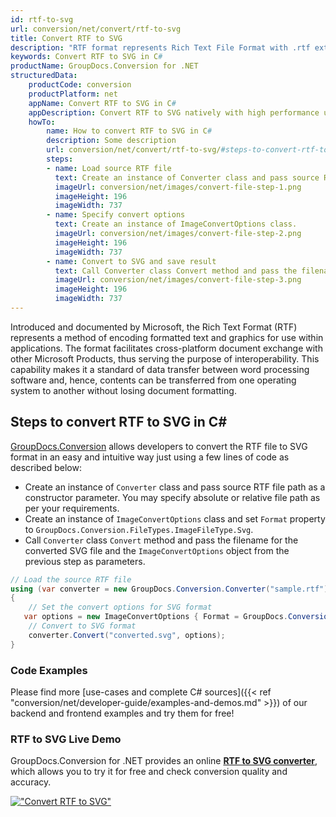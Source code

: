 ```yaml
---
id: rtf-to-svg
url: conversion/net/convert/rtf-to-svg
title: Convert RTF to SVG
description: "RTF format represents Rich Text File Format with .rtf extension. Learn how to convert RTF to SVG file programmatically in C# language using GroupDocs.Conversion for .NET library."
keywords: Convert RTF to SVG in C#
productName: GroupDocs.Conversion for .NET
structuredData:
    productCode: conversion
    productPlatform: net
    appName: Convert RTF to SVG in C#
    appDescription: Convert RTF to SVG natively with high performance using C# language and server side GroupDocs.Conversion for .NET APIs, without the use of any software like Microsoft or Open Office.
    howTo:
        name: How to convert RTF to SVG in C# 
        description: Some description
        url: conversion/net/convert/rtf-to-svg/#steps-to-convert-rtf-to-svg-in-c
        steps:
        - name: Load source RTF file 
          text: Create an instance of Converter class and pass source RTF file path as a constructor parameter. You may specify absolute or relative file path as per your requirements. 
          imageUrl: conversion/net/images/convert-file-step-1.png
          imageHeight: 196
          imageWidth: 737
        - name: Specify convert options 
          text: Create an instance of ImageConvertOptions class.
          imageUrl: conversion/net/images/convert-file-step-2.png
          imageHeight: 196
          imageWidth: 737
        - name: Convert to SVG and save result 
          text: Call Converter class Convert method and pass the filename for the converted HTML file and the ImageConvertOptions object from the previous step as parameters.
          imageUrl: conversion/net/images/convert-file-step-3.png
          imageHeight: 196
          imageWidth: 737
---
```


Introduced and documented by Microsoft, the Rich Text Format (RTF) represents a method of encoding formatted text and graphics for use within applications. The format facilitates cross-platform document exchange with other Microsoft Products, thus serving the purpose of interoperability. This capability makes it a standard of data transfer between word processing software and, hence, contents can be transferred from one operating system to another without losing document formatting.

## Steps to convert RTF to SVG in C#

[GroupDocs.Conversion](https://products.groupdocs.com/conversion/net) allows developers to convert the RTF file to SVG format in an easy and intuitive way just using a few lines of code as described below:

* Create an instance of `Converter` class and pass source RTF file path as a constructor parameter. You may specify absolute or relative file path as per your requirements. 
* Create an instance of `ImageConvertOptions` class and set `Format` property to `GroupDocs.Conversion.FileTypes.ImageFileType.Svg`.
* Call `Converter` class `Convert` method and pass the filename for the converted SVG file and the `ImageConvertOptions` object from the previous step as parameters.

```csharp
// Load the source RTF file
using (var converter = new GroupDocs.Conversion.Converter("sample.rtf"))
{
    // Set the convert options for SVG format
   var options = new ImageConvertOptions { Format = GroupDocs.Conversion.FileTypes.ImageFileType.Svg };
    // Convert to SVG format
    converter.Convert("converted.svg", options);
}
```

### Code Examples

Please find more [use-cases and complete C# sources]({{< ref "conversion/net/developer-guide/examples-and-demos.md" >}}) of our backend and frontend examples and try them for free!

### RTF to SVG Live Demo

GroupDocs.Conversion for .NET provides an online [**RTF to SVG converter**](https://products.groupdocs.app/conversion/rtf-to-svg), which allows you to try it for free and check conversion quality and accuracy.

[!["Convert RTF to SVG"](conversion/net/images/convert-to-svg/convert-rtf-to-svg.png)](https://products.groupdocs.app/conversion/rtf-to-svg)